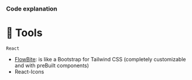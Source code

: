 ### Code explanation

# 🧰 Tools
`React`
- [FlowBite](https://www.flowbite-react.com/docs/getting-started/quickstart): is like a Bootstrap for Tailwind CSS (completely customizable and with preBuilt components)
- React-Icons

